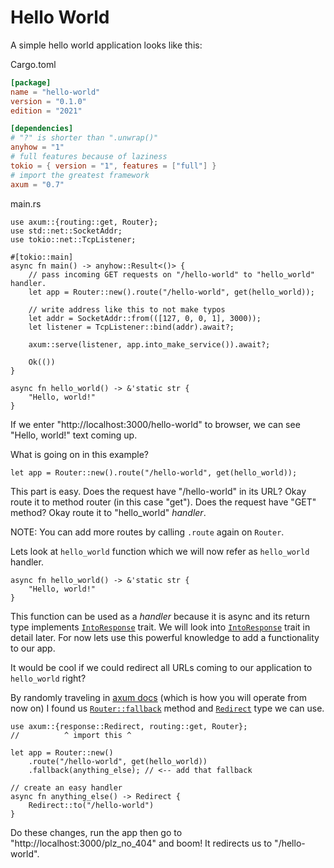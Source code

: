 # Hello World

A simple hello world application looks like this:

Cargo.toml

```toml
[package]
name = "hello-world"
version = "0.1.0"
edition = "2021"

[dependencies]
# "?" is shorter than ".unwrap()"
anyhow = "1"
# full features because of laziness
tokio = { version = "1", features = ["full"] }
# import the greatest framework
axum = "0.7"
```

main.rs

```rust, no_run
use axum::{routing::get, Router};
use std::net::SocketAddr;
use tokio::net::TcpListener;

#[tokio::main]
async fn main() -> anyhow::Result<()> {
    // pass incoming GET requests on "/hello-world" to "hello_world" handler.
    let app = Router::new().route("/hello-world", get(hello_world));

    // write address like this to not make typos
    let addr = SocketAddr::from(([127, 0, 0, 1], 3000));
    let listener = TcpListener::bind(addr).await?;

    axum::serve(listener, app.into_make_service()).await?;

    Ok(())
}

async fn hello_world() -> &'static str {
    "Hello, world!"
}
```

If we enter "http://localhost:3000/hello-world" to browser, we can see "Hello,
world!" text coming up.

What is going on in this example?

```rust, no_run
let app = Router::new().route("/hello-world", get(hello_world));
```

This part is easy. Does the request have "/hello-world" in its URL? Okay route
it to method router (in this case "get"). Does the request have "GET" method?
Okay route it to "hello_world" *handler*.

NOTE: You can add more routes by calling `.route` again on `Router`.

Lets look at `hello_world` function which we will now refer as `hello_world` handler.

```rust, no_run
async fn hello_world() -> &'static str {
    "Hello, world!"
}
```

This function can be used as a *handler* because it is async and its return
type implements [`IntoResponse`] trait. We will look into [`IntoResponse`]
trait in detail later. For now lets use this powerful knowledge to add a
functionality to our app.

It would be cool if we could redirect all URLs coming to our application to
`hello_world` right?

By randomly traveling in [axum docs] (which is how you will operate from now
on) I found us [`Router::fallback`] method and [`Redirect`] type we can use.

```rust, no_run
use axum::{response::Redirect, routing::get, Router};
//          ^ import this ^

let app = Router::new()
    .route("/hello-world", get(hello_world))
    .fallback(anything_else); // <-- add that fallback

// create an easy handler
async fn anything_else() -> Redirect {
    Redirect::to("/hello-world")
}
```

Do these changes, run the app then go to "http://localhost:3000/plz_no_404" and
boom! It redirects us to "/hello-world".

[axum docs]: https://docs.rs/axum/0.7.7/axum/index.html
[`IntoResponse`]: https://docs.rs/axum/0.7.7/axum/response/trait.IntoResponse.html#impl-IntoResponse-for-%26str
[`Router::fallback`]: https://docs.rs/axum/0.7.7/axum/routing/struct.Router.html#method.fallback
[`Redirect`]: https://docs.rs/axum/0.7.7/axum/response/struct.Redirect.html
